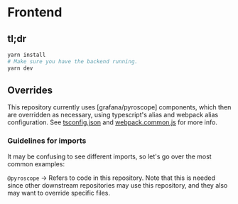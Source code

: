# Frontend

## tl;dr

```bash
yarn install
# Make sure you have the backend running.
yarn dev
```

## Overrides

This repository currently uses [grafana/pyroscope] components, which then are overridden as necessary,
using typescript's alias and webpack alias configuration. See [tsconfig.json] and [webpack.common.js]
for more info.

[tsconfig.json]: ../tsconfig.json
[webpack.common.js]: ../scripts/webpack/webpack.common.js

### Guidelines for imports

It may be confusing to see different imports, so let's go over the most common examples:

`@pyroscope` -> Refers to code in this repository. Note that this is needed since other
downstream repositories may use this repository, and they also may want to override specific files.
